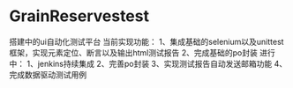 # GrainReservestest
搭建中的ui自动化测试平台
当前实现功能：
1、集成基础的selenium以及unittest框架，实现元素定位、断言以及输出html测试报告
2、完成基础的po封装
进行中：
1、jenkins持续集成
2、完善po封装
3、实现测试报告自动发送邮箱功能
4、完成数据驱动测试用例
